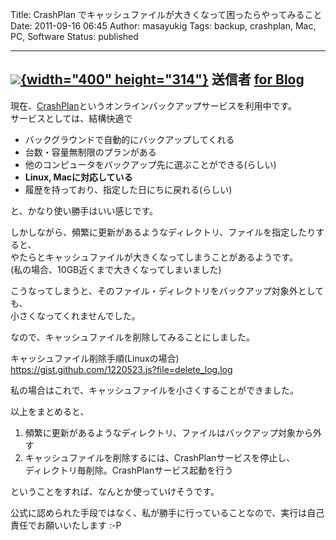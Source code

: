 Title: CrashPlan でキャッシュファイルが大きくなって困ったらやってみること
Date: 2011-09-16 06:45
Author: masayukig
Tags: backup, crashplan, Mac, PC, Software
Status: published

  -------------------------------------------------------------------------------------------------------------------------------------------------------------------------------------------------------------------------------------------------------------------------------------------------------------------------------------------------------------------------------------------------------------------------------------------
  [![](https://lh3.googleusercontent.com/-66No1KwEeS4/TnJwSyVJqxI/AAAAAAAAmXw/2bXBLMW2b5Q/s400/%2525E3%252582%2525B9%2525E3%252582%2525AF%2525E3%252583%2525AA%2525E3%252583%2525BC%2525E3%252583%2525B3%2525E3%252582%2525B7%2525E3%252583%2525A7%2525E3%252583%252583%2525E3%252583%252588%2525202011-09-16%2525206.37.31.png){width="400" height="314"}](https://picasaweb.google.com/lh/photo/BrjXoOVmCm1UQS7_Gx3cXA?feat=embedwebsite)
  送信者 [for Blog](https://picasaweb.google.com/masayuki.igawa/ForBlog?authuser=0&feat=embedwebsite)
  -------------------------------------------------------------------------------------------------------------------------------------------------------------------------------------------------------------------------------------------------------------------------------------------------------------------------------------------------------------------------------------------------------------------------------------------

現在、[CrashPlan](http://www.crashplan.com/)というオンラインバックアップサービスを利用中です。  
サービスとしては、結構快適で

-   バックグラウンドで自動的にバックアップしてくれる
-   台数・容量無制限のプランがある
-   他のコンピュータをバックアップ先に選ぶことができる(らしい)
-   **Linux, Macに対応している**
-   履歴を持っており、指定した日にちに戻れる(らしい)

と、かなり使い勝手はいい感じです。

しかしながら、頻繁に更新があるようなディレクトリ、ファイルを指定したりすると、  
やたらとキャッシュファイルが大きくなってしまうことがあるようです。  
(私の場合、10GB近くまで大きくなってしまいました)

こうなってしまうと、そのファイル・ディレクトリをバックアップ対象外としても、  
小さくなってくれませんでした。

なので、キャッシュファイルを削除してみることにしました。

キャッシュファイル削除手順(Linuxの場合)  
<https://gist.github.com/1220523.js?file=delete_log.log>

私の場合はこれで、キャッシュファイルを小さくすることができました。

以上をまとめると、

1.  頻繁に更新があるようなディレクトリ、ファイルはバックアップ対象から外す
2.  キャッシュファイルを削除するには、CrashPlanサービスを停止し、  
   ディレクトリ毎削除。CrashPlanサービス起動を行う

ということをすれば、なんとか使っていけそうです。

公式に認められた手段ではなく、私が勝手に行っていることなので、実行は自己責任でお願いいたします
:-P
